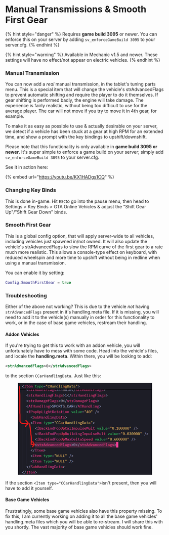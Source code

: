 # Manual Transmissions & Smooth First Gear

{% hint style="danger" %}
Requires **game build 3095** or newer. You can enforce this on your server by adding `sv_enforceGameBuild 3095` to your server.cfg.
{% endhint %}

{% hint style="warning" %}
Available in Mechanic v1.5 and newer. These settings will have no effect/not appear on electric vehicles.
{% endhint %}

### Manual Transmission

You can now add a _real_ manual transmission, in the tablet's tuning parts menu. This is a special item that will change the vehicle's strAdvancedFlags to prevent automatic shifting and require the player to do it themselves. If gear shifting is performed badly, the engine will take damage. The experience is fairly realistic, without being too difficult to use for the average player. The car will not move if you try to move it in 4th gear, for example.

To make it as easy as possible to use & actually desirable on your server, we detect if a vehicle has been stuck at a gear at high RPM for an extended time, and show a prompt with the key bindings to upshift/downshift.

Please note that this functionality is only available in **game build 3095 or newer**. It's super simple to enforce a game build on your server; simply add `sv_enforceGameBuild 3095` to your server.cfg.

See it in action here:

{% embed url="https://youtu.be/KX1HADgs1CQ" %}

### Changing Key Binds

This is done in-game. Hit `ESC`to go into the pause menu, then head to Settings > Key Binds > GTA Online Vehicles & adjust the "Shift Gear Up"/"Shift Gear Down" binds.

### Smooth First Gear

This is a global config option, that will apply server-wide to all vehicles, including vehicles just spawned in/not owned. It will also update the vehicle's strAdvancedFlags to slow the RPM curve of the first gear to a rate much more realistic. This allows a console-type effect on keyboard, with reduced wheelspin and more time to upshift without being in redline when using a manual transmission.

You can enable it by setting:

```lua
Config.SmoothFirstGear = true
```

### Troubleshooting

Either of the above not working? This is due to the vehicle _not_ having `strAdvancedFlags` present in it's handling.meta file. If it is missing, you will need to add it to the vehicle(s) manually in order for this functionality to work, or in the case of base game vehicles, restream their handling.

#### Addon Vehicles

If you're trying to get this to work with an addon vehicle, you will unfortunately have to mess with some code. Head into the vehicle's files, and locale the **handling.meta**. Within there, you will be looking to add:

```xml
<strAdvancedFlags>0</strAdvancedFlags>
```

to the section `CCarHandlingData`. Just like this:

<figure><img src="../.gitbook/assets/image.png" alt=""><figcaption></figcaption></figure>

If the section `<Item type="CCarHandlingData">`isn't present, then you will have to add it yourself.

#### Base Game Vehicles

Frustratingly, some base game vehicles also have this property missing. To fix this, I am currently working on adding it to all the base game vehicles' handling.meta files which you will be able to re-stream. I will share this with you shortly. The vast majority of base game vehicles should work fine.
